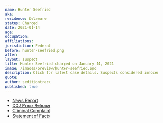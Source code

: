 ```yaml
---
name: Hunter Seefried
aka:
residence: Delaware
status: Charged
date: 2021-01-14
age:
occupation:
affiliations:
jurisdiction: Federal
before: hunter-seefried.png
after:
layout: suspect
title: Hunter Seefried charged on January 14, 2021
image: /images/preview/hunter-seefried.png
description: Click for latest case details. Suspects considered innocent until proven guilty.
quote:
author: seditiontrack
published: true
---
```


- [News Report](https://www.delawareonline.com/story/news/2021/01/14/delaware-father-son-arrested-involvement-capitol-riot-kevin-seefried-confederate-flag/4160104001/)
- [DOJ Press Release](https://www.justice.gov/usao-dc/pr/two-delaware-men-charged-federal-court-following-events-united-states-capitol)
- [Criminal Complaint](https://extremism.gwu.edu/sites/g/files/zaxdzs2191/f/Kevin%20and%20Hunter%20Seefried%20Criminal%20Complaint.pdf)
- [Statement of Facts](https://www.justice.gov/usao-dc/press-release/file/1354306/download)
